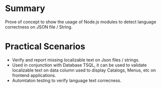 # Summary

Prove of concept to show the usage of Node.js modules to detect language correctness on JSON file / String.

# Practical Scenarios

- Verify and report missing localizable text on Json files / strings.
- Used in conjunction with Database TSQL, it can be used to validate localizable text on data column used to display Catalogs, Menus, etc on frontend applications.
- Automtaton testing to verify language text correcness.
